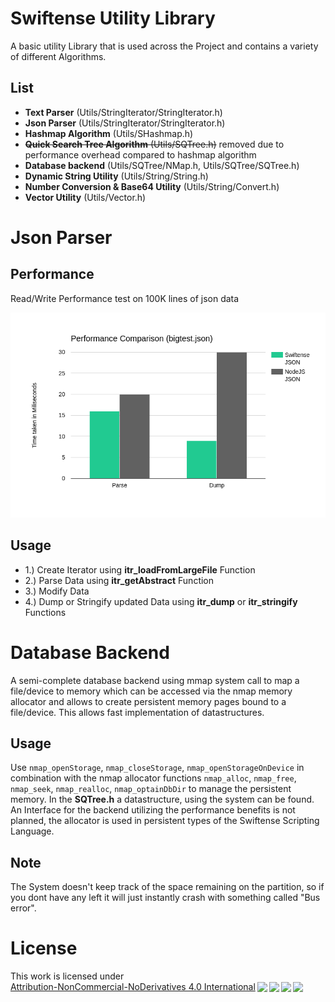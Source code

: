 <h1>Swiftense Utility Library</h1>
A basic utility Library that is used across the Project and contains a variety of different Algorithms.
<h2>List</h2>
<ul>
<li><strong>Text Parser</strong> (Utils/StringIterator/StringIterator.h)</li>
<li><strong>Json Parser</strong> (Utils/StringIterator/StringIterator.h)</li>
<li><strong>Hashmap Algorithm</strong> (Utils/SHashmap.h)</li>
<li><strike><strong>Quick Search Tree Algorithm</strong> (Utils/SQTree.h)</strike> removed due to performance overhead compared to hashmap algorithm</li>
<li><strong>Database backend</strong> (Utils/SQTree/NMap.h, Utils/SQTree/SQTree.h)</li>
<li><strong>Dynamic String Utility</strong> (Utils/String/String.h)</li>
<li><strong>Number Conversion & Base64 Utility</strong> (Utils/String/Convert.h)</li>
<li><strong>Vector Utility</strong> (Utils/Vector.h)</li>
</ul>

<h1>Json Parser</h1>
<h2>Performance</h2>

Read/Write Performance test on 100K lines of json data

![](benchmark.png)

<h2>Usage</h2>
<ul>
<li>1.) Create Iterator using <strong>itr_loadFromLargeFile</strong> Function</li>
<li>2.) Parse Data using <strong>itr_getAbstract</strong> Function</li>
<li>3.) Modify Data</li>
<li>4.) Dump or Stringify updated Data using <strong>itr_dump</strong> or <strong>itr_stringify</strong> Functions</li>
</ul>

<h1>Database Backend</h1>
A semi-complete database backend using mmap system call to map a file/device to memory which can be accessed via the nmap memory allocator and allows to create persistent memory pages bound to a file/device. This allows fast implementation of datastructures.
<h2>Usage</h2>
Use <code>nmap_openStorage</code>, <code>nmap_closeStorage</code>, <code>nmap_openStorageOnDevice</code> in combination with the nmap allocator functions <code>nmap_alloc</code>, <code>nmap_free</code>, <code>nmap_seek</code>, <code>nmap_realloc</code>, <code>nmap_optainDbDir</code> to manage the persistent memory. In the <strong>SQTree.h</strong> a datastructure, using the system can be found. An Interface for the backend utilizing the performance benefits is not planned, the allocator is used in persistent types of the Swiftense Scripting Language.
<h2>Note</h2>
The System doesn't keep track of the space remaining on the partition, so if you dont have any left it will just instantly crash with something called "Bus error".
<h1>License</h1>
<p xmlns:cc="http://creativecommons.org/ns#" >This work is licensed under <a href="http://creativecommons.org/licenses/by-nc-nd/4.0/?ref=chooser-v1" target="_blank" rel="license noopener noreferrer" style="display:inline-block;">Attribution-NonCommercial-NoDerivatives 4.0 International<img style="height:22px!important;margin-left:3px;vertical-align:text-bottom;" src="https://mirrors.creativecommons.org/presskit/icons/cc.svg?ref=chooser-v1"><img style="height:22px!important;margin-left:3px;vertical-align:text-bottom;" src="https://mirrors.creativecommons.org/presskit/icons/by.svg?ref=chooser-v1"><img style="height:22px!important;margin-left:3px;vertical-align:text-bottom;" src="https://mirrors.creativecommons.org/presskit/icons/nc.svg?ref=chooser-v1"><img style="height:22px!important;margin-left:3px;vertical-align:text-bottom;" src="https://mirrors.creativecommons.org/presskit/icons/nd.svg?ref=chooser-v1"></a></p>
